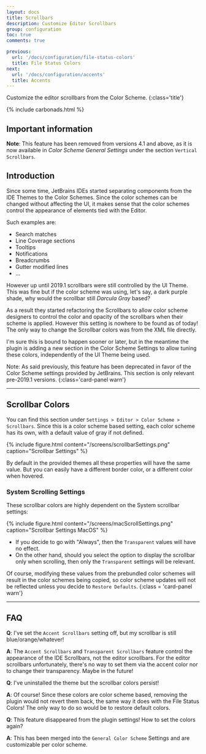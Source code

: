 ```yaml
---
layout: docs
title: Scrollbars
description: Customize Editor Scrollbars
group: configuration
toc: true
comments: true

previous:
  url: '/docs/configuration/file-status-colors'
  title: File Status Colors
next:
  url: '/docs/configuration/accents'
  title: Accents
---
```


Customize the editor scrollbars from the Color Scheme.
{:class='title'}

{% include carbonads.html %}

## Important information

**Note**: This feature has been removed from versions 4.1 and above, as it is now available in _Color Scheme General Settings_ under the section `Vertical Scrollbars`.

## Introduction

Since some time, JetBrains IDEs started separating components from the IDE Themes to the Color Schemes. Since the color
schemes can be changed without affecting the UI, it makes sense that the color schemes control the appearance of
elements tied with the Editor.

Such examples are:
- Search matches
- Line Coverage sections
- Tooltips
- Notifications
- Breadcrumbs
- Gutter modified lines
- ...

However up until 2019.1 scrollbars were still controlled by the UI Theme. This was fine but if the color scheme was using,
let's say, a dark purple shade, why would the scrollbar still _Darcula Gray_ based?

As a result they started refactoring the Scrollbars to allow color scheme designers to control the color and opacity of
the scrollbars when their scheme is applied. However this setting is nowhere to be found as of today! The only way to
change the Scrollbar colors was from the XML file directly.

I'm sure this is bound to happen sooner or later, but in the meantime the plugin is adding a new section in the Color
Scheme Settings to allow tuning these colors, independently of the UI Theme being used.

Note: As said previously, this feature has been deprecated in favor of the Color Scheme settings provided by JetBrains. This section is only relevant pre-2019.1 versions.
{:class='card-panel warn'}

----
## Scrollbar Colors

You can find this section under `Settings > Editor > Color Scheme > Scrollbars`. Since this is a color scheme based
setting, each color scheme has its own, with a default value of gray if not defined.

{% include figure.html content="/screens/scrollbarSettings.png" caption="Scrollbar Settings" %}

By default in the provided themes all these properties will have the same value. But you can easily have a different
border color, or a different color when hovered.

### System Scrolling Settings

These scrollbar colors are highly dependent on the System scrollbar settings:

{% include figure.html content="/screens/macScrollSettings.png" caption="Scrollbar Settings MacOS" %}

- If you decide to go with "Always", then the `Transparent` values will have no effect.
- On the other hand, should you select the option to display the scrollbar only when scrolling, then only the
`Transparent` settings will be relevant.


Of course, modifying these values from the prebundled color schemes will result in the color schemes being copied, so
color scheme updates will not be reflected unless you decide to `Restore Defaults`.
{:class = 'card-panel warn'}

----
## FAQ

**Q**: I've set the `Accent Scrollbars` setting off, but my scrollbar is still blue/orange/whatever!

**A**: The `Accent Scrollbars` and `Transparent Scrollbars` feature control the appearance of the IDE Scrollbars, not
the editor scrollbars. For the editor scrollbars unfortunately, there's no way to set them via the accent color nor to
change their transparency. Maybe in the future!

**Q**: I've uninstalled the theme but the scrollbar colors persist!

**A**: Of course! Since these colors are color scheme based, removing the plugin would not revert them back, the same
way it does with the File Status Colors! The only way to do so would be to restore default colors.

**Q**: This feature disappeared from the plugin settings! How to set the colors again?

**A**: This has been merged into the `General Color Scheme` Settings and are customizable per color scheme.

